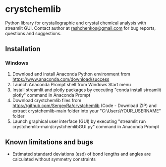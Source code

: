 # crystchemlib
Python library for crystallographic and crystal chemical analysis with streamlit GUI. Contact author at rashchenkos@gmail.com for bug reports, questions and suggestions.

## Installation

### Windows

1. Download and install Anaconda Python environment from https://www.anaconda.com/download/success
2. Launch Anaconda Prompt shell from Windows Start menu
3. Install streamlit and plotly packages by executing "conda install streamlit plotly" command in Anaconda Prompt
4. Download crystchemlib files from https://github.com/SergeyRa/crystchemlib (Code - Download ZIP) and extract crystchemlib-main folder into your "C:\Users\YOUR_USERNAME" folder
5. Launch graphical user interface (GUI) by executing "streamlit run crystchemlib-main/crystchemlibGUI.py" command in Anaconda Prompt

## Known limitations and bugs
* Estimated standard deviations (esd) of bond lengths and angles are calculated without symmetry constraints
